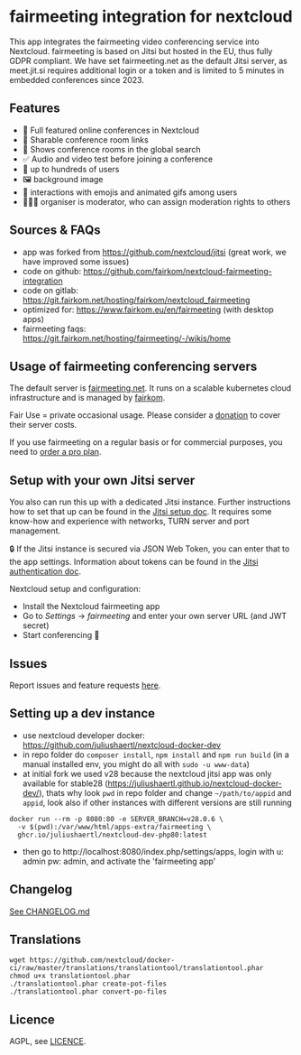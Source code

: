 # fairmeeting integration for nextcloud

This app integrates the fairmeeting video conferencing service into Nextcloud. fairmeeting is based on Jitsi but hosted in the EU, thus fully GDPR compliant. We have set fairmeeting.net as the default Jitsi server, as meet.jit.si requires additional login or a token and is limited to 5 minutes in embedded conferences since 2023.

## Features

- 🎥 Full featured online conferences in Nextcloud
- 🔗 Sharable conference room links
- 🔎 Shows conference rooms in the global search
- ✅ Audio and video test before joining a conference
- 💯 up to hundreds of users
- 🖼 background image
- 👏 interactions with emojis and animated gifs among users
- 👩🏼‍🏫 organiser is moderator, who can assign moderation rights to others

## Sources & FAQs

- app was forked from https://github.com/nextcloud/jitsi (great work, we have improved some issues)
- code on github: https://github.com/fairkom/nextcloud-fairmeeting-integration
- code on gitlab: https://git.fairkom.net/hosting/fairkom/nextcloud_fairmeeting
- optimized for: https://www.fairkom.eu/en/fairmeeting (with desktop apps)
- fairmeeting faqs: https://git.fairkom.net/hosting/fairmeeting/-/wikis/home

## Usage of fairmeeting conferencing servers

The default server is [fairmeeting.net](https://fairmeeting.net). It runs on a scalable kubernetes cloud infrastructure and is managed by [fairkom](https://fairkom.eu).

Fair Use = private occasional usage. Please consider a [donation](https://www.paypal.com/cgi-bin/webscr?cmd=_s-xclick&hosted_button_id=N8PYR9YWQHVE8&source=url) to cover their server costs.

If you use fairmeeting on a regular basis or for commercial purposes, you need to [order a pro plan](https://shop.fairkom.net/paketevergleich/).

## Setup with your own Jitsi server

You also can run this up with a dedicated Jitsi instance. Further instructions how to set that up can be found in the [Jitsi setup doc](https://jitsi.github.io/handbook/docs/devops-guide/devops-guide-start). It requires some know-how and experience with networks, TURN server and port management.

🔒 If the Jitsi instance is secured via JSON Web Token, you can enter that to the app settings.
Information about tokens can be found in the [Jitsi authentication doc](https://jitsi.github.io/handbook/docs/devops-guide/devops-guide-docker#authentication).

Nextcloud setup and configuration:

- Install the Nextcloud fairmeeting app
- Go to _Settings_ → _fairmeeting_ and enter your own server URL (and JWT secret)
- Start conferencing 🍻

## Issues

Report issues and feature requests [here](https://git.fairkom.net/hosting/fairkom/nextcloud_fairmeeting/-/issues).

## Setting up a dev instance

- use nextcloud developer docker: https://github.com/juliushaertl/nextcloud-docker-dev
- in repo folder do `composer install`, `npm install` and `npm run build` (in a manual installed env, you might do all with `sudo -u www-data`)
- at initial fork we used v28 because the nextcloud jitsi app was only available for stable28 (https://juliushaertl.github.io/nextcloud-docker-dev/), thats why look `pwd` in repo folder and change `~/path/to/appid` and `appid`, look also if other instances with different versions are still running

```
docker run --rm -p 8080:80 -e SERVER_BRANCH=v28.0.6 \
  -v $(pwd):/var/www/html/apps-extra/fairmeeting \
  ghcr.io/juliushaertl/nextcloud-dev-php80:latest
```

- then go to http://localhost:8080/index.php/settings/apps, login with u: admin pw: admin, and activate the 'fairmeeting app'

## Changelog

[See CHANGELOG.md](./CHANGELOG.md)

## Translations

```
wget https://github.com/nextcloud/docker-ci/raw/master/translations/translationtool/translationtool.phar
chmod u+x translationtool.phar
./translationtool.phar create-pot-files
./translationtool.phar convert-po-files
```

## Licence

AGPL, see [LICENCE](./LICENCE).
